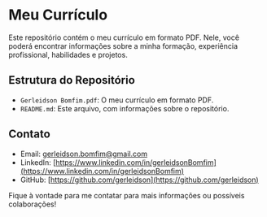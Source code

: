 # Meu Currículo

Este repositório contém o meu currículo em formato PDF. Nele, você poderá encontrar informações sobre a minha formação, experiência profissional, habilidades e projetos.

## Estrutura do Repositório

- `Gerleidson Bomfim.pdf`: O meu currículo em formato PDF.
- `README.md`: Este arquivo, com informações sobre o repositório.

  
## Contato

- Email: gerleidson.bomfim@gmail.com
- LinkedIn: [https://www.linkedin.com/in/gerleidsonBomfim](https://www.linkedin.com/in/gerleidsonBomfim)
- GitHub: [https://github.com/gerleidson](https://github.com/gerleidson)

Fique à vontade para me contatar para mais informações ou possíveis colaborações!
